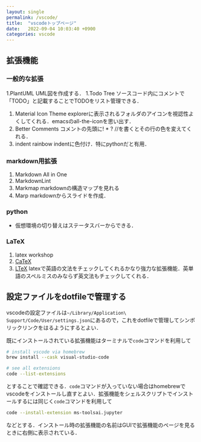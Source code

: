 ```yaml
---
layout: single
permalink: /vscode/
title:  "vscodeトップページ"
date:   2022-09-04 10:03:40 +0900
categories: vscode
---
```


## 拡張機能
### 一般的な拡張

1.PlantUML
    UML図を作成する．
1.Todo Tree
    ソースコード内にコメントで「TODO」と記載することでTODOをリスト管理できる．
1. Material Icon Theme
   explorerに表示されるフォルダのアイコンを視認性よくしてくれる．emacsのall-the-iconを思い出す．
1. Better Comments
    コメントの先頭に! * ? //を書くとその行の色を変えてくれる．
1. indent rainbow
    indentに色付け．特にpythonだと有用．
### markdown用拡張
<!-- https://ics.media/entry/18756/ -->
1. Markdown All in One
1. MarkdownLint
1. Markmap
    markdownの構造マップを見れる
1. Marp
    markdownからスライドを作成．<!--https://qiita.com/tomo_makes/items/aafae4021986553ae1d8 -->

### python

- 仮想環境の切り替えはステータスバーからできる．

### LaTeX

1. latex workshop
1. [CaTeX](https://konn-san.com/articles/2018-11-26-happy-latex-with-catex.html)
1. [LTeX](https://valentjn.github.io/ltex/)
    latexで英語の文法をチェックしてくれるかなり強力な拡張機能．英単語のスペルミスのみならず英文法もチェックしてくれる．

## 設定ファイルをdotfileで管理する

vscodeの設定ファイルは`~/Library/Application\ Support/Code/User/settings.json`にあるので，これをdotfileで管理してシンボリックリンクをはるようにするとよい．

既にインストールされている拡張機能はターミナルで`code`コマンドを利用して

```bash
# install vscode via homebrew
brew install --cask visual-studio-code

# see all extensions
code --list-extensions
```

とすることで確認できる．`code`コマンドが入っていない場合はhomebrewでvscodeをインストールし直すとよい．拡張機能をシェルスクリプトでインストールするには同じく`code`コマンドを利用して

```bash
code --install-extension ms-toolsai.jupyter
```

などとする．インストール時の拡張機能の名前はGUIで拡張機能のページを見るときに右側に表示されている．


<!--
https://omoshiteca.hatenablog.com/entry/2019/10/14/203531
https://atmarkit.itmedia.co.jp/ait/articles/2105/21/news026.html
設定ファイルの場所: https://maku.blog/p/tfq2cnw/
https://ics.media/entry/18756/
https://ics.media/entry/18756/
-->
